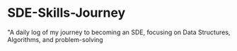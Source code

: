 # SDE-Skills-Journey
"A daily log of my journey to becoming an SDE, focusing on Data Structures, Algorithms, and problem-solving
